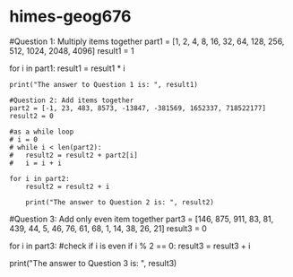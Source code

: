 # himes-geog676
#Question 1: Multiply items together
part1 = [1, 2, 4, 8, 16, 32, 64, 128, 256, 512, 1024, 2048, 4096]
result1 = 1

for i in part1:
    result1 = result1 * i

    print("The answer to Question 1 is: ", result1)

    #Question 2: Add items together
    part2 = [-1, 23, 483, 8573, -13847, -381569, 1652337, 718522177]
    result2 = 0

    #as a while loop
    # i = 0
    # while i < len(part2):
    #   result2 = result2 + part2[i]
    #   i = i + i

    for i in part2:
        result2 = result2 + i

        print("The answer to Question 2 is: ", result2)

#Question 3: Add only even item together
part3 = [146, 875, 911, 83, 81, 439, 44, 5, 46, 76, 61, 68, 1, 14, 38, 26, 21]
result3 = 0

for i in part3:
    #check if i is even
    if i % 2 == 0:
        result3 = result3 + i

print("The answer to Question 3 is: ", result3)
